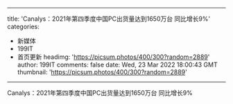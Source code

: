 
---
title: 'Canalys：2021年第四季度中国PC出货量达到1650万台  同比增长9%'
categories: 
 - 新媒体
 - 199IT
 - 首页更新
headimg: 'https://picsum.photos/400/300?random=2889'
author: 199IT
comments: false
date: Wed, 23 Mar 2022 18:00:43 GMT
thumbnail: 'https://picsum.photos/400/300?random=2889'
---

<div>   
Canalys：2021年第四季度中国PC出货量达到1650万台  同比增长9%  
</div>
            